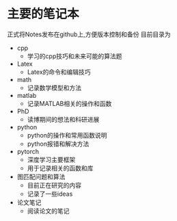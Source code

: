 # 主要的笔记本
正式将Notes发布在github上,方便版本控制和备份
目前目录为

- cpp
    - 学习的cpp技巧和未来可能的算法题
- Latex
    - Latex的命令和编辑技巧
- math
    - 记录数学模型和方法
- matlab
    - 记录MATLAB相关的操作和函数
- PhD
    - 读博期间的想法和科研进展
- python
    - python的操作和常用函数说明
    - python报错和解决方法
- pytorch
    - 深度学习主要框架
    - 用于记录相关的函数和库
- 图匹配问题和算法
    - 目前正在研究的内容
    - 记录了一些ideas
- 论文笔记
    - 阅读论文的笔记